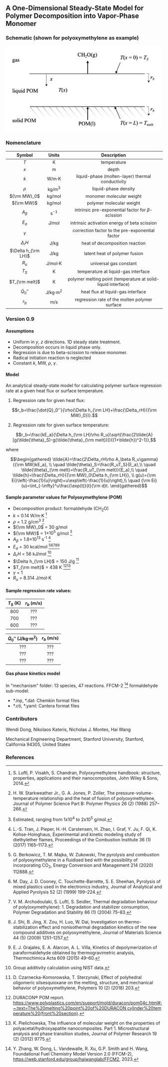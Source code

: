 ## A One-Dimensional Steady-State Model for Polymer Decomposition into Vapor-Phase Monomer

### Schematic (shown for polyoxymethylene as example)

<img src="img/polymerschematic.png" width="500"/>

### Nomenclature

| Symbol | Units | Description |
| :--: |  :--: | :--: |
| $T$ | K | temperature |
| $x$ | m | depth |
| $k$ | W/m$`\cdot`$K | liquid-phase (molten-layer) thermal conductivity |
| $\rho$ | kg/m<sup>3</sup> | liquid-phase density |
| ${\rm MW}_0$ | kg/mol | monomer molecular weight |
| ${\rm MW}$ | kg/mol | polymer molecular weight |
| $A_\beta$ | s<sup>-1</sup> | intrinsic pre-exponential factor for $\beta$-scission |
| $E_a$ | J/mol | intrinsic activation energy of beta scission |
| $\gamma$ | | correction factor to the pre-exponential factor |
| $\Delta_rH$ | J/kg | heat of decomposition reaction |
| $\Delta h_{\rm LH}$ | J/kg | latent heat of polymer fusion |
| $R_u$ | J/mol$`\cdot`$K | universal gas constant |
| $T_S$ | K | temperature at liquid-gas interface |
| $T_{\rm melt}$ | K | polymer melting point (temperature at solid-liquid interface) |
| $\dot{Q}_0''$ | J/kg$`\cdot`$m<sup>2</sup> | heat flux at liquid-gas interface |
| $r_b$ | m/s | regression rate of the molten polymer surface |

### Version 0.9 

#### Assumptions

- Uniform in $y$, $z$ directions. 1D steady state treatment.
- Decomposition occurs in liquid phase only.
- Regression is due to beta-scission to release monomer. 
- Radical initiation reaction is neglected
- Constant $k$, MW, $\rho$, $\gamma$.
  
#### Model

An analytical steady-state model for calculating polymer surface regression rate at a given heat flux or surface temperature. 

1) Regression rate for given heat flux:

```math
r_b=\frac{\dot{Q}_0''}{\rho(\Delta h_{\rm LH}+\frac{\Delta_rH}{{\rm MW}_0})}.
```

2) Regression rate for given surface temperature:

```math
r_b=\frac{kE_a}{\Delta h_{\rm LH}\rho R_u}\sqrt{\frac{2\tilde{A}[g(\tilde{\theta}_S)-g(\tilde{\theta}_{\rm melt})]}{(1+\tilde{h})^2-1}},
```

where

```math
\begin{gathered}
\tilde{A}=\frac{2\Delta_rH\rho A_\beta R_u\gamma}{{\rm MW}kE_a}, \\
\quad \tilde{\theta}_S=\frac{R_uT_S}{E_a},\\
\quad \tilde{\theta}_{\rm melt}=\frac{R_uT_{\rm melt}}{E_a},\\
\quad \tilde{h}=\frac{\Delta_rH}{{\rm MW}_0\Delta h_{\rm LH}}, \\
g(u)={\rm Ei}\left(-\frac{1}{u}\right)+u\exp\left(-\frac{1}{u}\right),\\
\quad {\rm Ei}(u)=\int_{-\infty}^u\frac{\exp(t)}{t}{\rm d}t.
\end{gathered}
```

#### Sample parameter values for Polyoxymethylene (POM)

- Decomposition product: formaldehyde (CH$_2$O) 
- $k$ = 0.14 W/m$`\cdot`$K [^1]
- $\rho$ = 1.2 g/cm<sup>3</sup> [^2]
- ${\rm MW}_0$ = 30 g/mol
- ${\rm MW}$ = 1$`\times 10^5`$ g/mol [^3]
- $A_\beta$ = 1.8$`\times 10^{13}`$ s<sup>-1</sup> [^4]
- $E_a$ = 30 kcal/mol [^5][^6][^7][^8][^9]
- $\Delta_rH$ = 56 kJ/mol [^10]
- $\Delta h_{\rm LH}$ = 150 J/g [^11]
- $T_{\rm melt}$ = 438 K [^12][^13]
- $\gamma$ = 1
- $R_u$ = 8.314 J/mol$`\cdot`$K

#### Sample regression rate values:
| $T_S$ (K) | $r_b$ (m/s) |
| :--: |  :--: | 
| 800 | ??? |
| 700 | ??? |
| 600 | ??? |

| $\dot{Q}_0''$ (J/kg$`\cdot`$m<sup>2</sup>) | $r_b$ (m/s) |
| :--: |  :--: | 
| ??? | ??? |
| ??? | ??? |
| ??? | ??? |

#### Gas phase kinetics model

In "mechanism" folder: 13 species, 47 reactions. FFCM-2 [^14] formaldehyde sub-model.
- *.inp, *.dat: Chemkin format files
- *.cti, *.yaml: Cantera format files

### Contributors
Wendi Dong, Nikolaos Kateris, Nicholas J. Montes, Hai Wang

Mechanical Engineering Department, Stanford University, Stanford, California 94305, United States

### References

[^1]: S. Luftl, P. Visakh, S. Chandran, Polyoxymethylene handbook: structure, properties, applications and their nanocomposites, John Wiley & Sons, 2014.
[^2]: H. W. Starkweather Jr., G. A. Jones, P. Zoller, The pressure-volume-temperature relationship and the heat of fusion of polyoxymethylene, Journal of Polymer Science Part B: Polymer Physics 26 (2) (1988) 257–266.
[^3]: Estimated, ranging from 1x10<sup>4</sup> to 2x10<sup>5</sup> g/mol.
[^4]: L.-S. Tran, J. Pieper, H.-H. Carstensen, H. Zhao, I. Graf, Y. Ju, F. Qi, K. Kohse-Hoinghaus, Experimental and kinetic modeling study of diethylether flames, Proceedings of the Combustion Institute 36 (1) (2017) 1165–1173.
[^5]: G. Berkowicz, T. M. Majka, W.  ̇Zukowski, The pyrolysis and combustion of polyoxymethylene in a fluidised bed with the possibility of incorporating CO<sub>2</sub>, Energy Conversion and Management 214 (2020) 112888.
[^6]: M. Day, J. D. Cooney, C. Touchette-Barrette, S. E. Sheehan, Pyrolysis of mixed plastics used in the electronics industry, Journal of Analytical and Applied Pyrolysis 52 (2) (1999) 199–224. 
[^7]: V. M. Archodoulaki, S. Luftl, S. Seidler, Thermal degradation behaviour of poly(oxymethylene): 1. Degradation and stabilizer consumption, Polymer Degradation and Stability 86 (1) (2004) 75–83.
[^8]: J. Shi, B. Jing, X. Zou, H. Luo, W. Dai, Investigation on thermo-stabilization effect and nonisothermal degradation kinetics of the new compound additives on polyoxymethylene, Journal of Materials Science 44 (5) (2009) 1251–1257.
[^9]: E. J. Grajales, E. A. Alarcon, A. L. Villa, Kinetics of depolymerization of paraformaldehyde obtained by thermogravimetric analysis, Thermochimica Acta 609 (2015) 49–60.
[^10]: Group additivity calculation using NIST data.
[^11]: D. Czarnecka-Komorowska, T. Sterzynski, Effect of polyhedral oligomeric silsesquioxane on the melting, structure, and mechanical behavior of polyoxymethylene, Polymers 10 (2) (2018) 203.
[^12]: DURACON® POM report. https://www.polyplastics.com/en/support/mold/duracon/pom04c.html#:~:text=The%20melting%20point%20of%20DURACON,cylinder%20temperature%20(front%20section).
[^13]: K. Pielichowska, The influence of molecular weight on the properties of polyacetal/hydroxyapatite nanocomposites. Part 1. Microstructural analysis and phase transition studies, Journal of Polymer Research 19 (2) (2012) 9775.
[^14]: Y. Zhang, W. Dong, L. Vandewalle, R. Xu, G.P. Smith and H. Wang, Foundational Fuel Chemistry Model Version 2.0 (FFCM-2), https://web.stanford.edu/group/haiwanglab/FFCM2, 2023.
